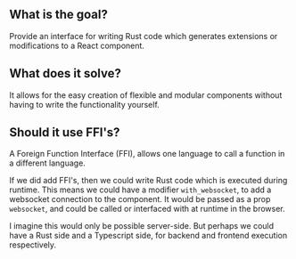 ## What is the goal?

Provide an interface for writing Rust code which generates extensions or modifications to a React component.

## What does it solve?

It allows for the easy creation of flexible and modular components without having to write the functionality yourself.

## Should it use FFI's?

A Foreign Function Interface (FFI), allows one language to call a function in a different language.

If we did add FFI's, then we could write Rust code which is executed during runtime.
This means we could have a modifier `with_websocket`, to add a websocket connection to the component. It would be passed as a prop `websocket`, and could be called or interfaced with at runtime in the browser.

I imagine this would only be possible server-side.
But perhaps we could have a Rust side and a Typescript side, for backend and frontend execution respectively.
